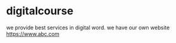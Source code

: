 # digitalcourse
we  provide   best  services  in   digital   word.
we  have  our  own website https://www.abc.com
